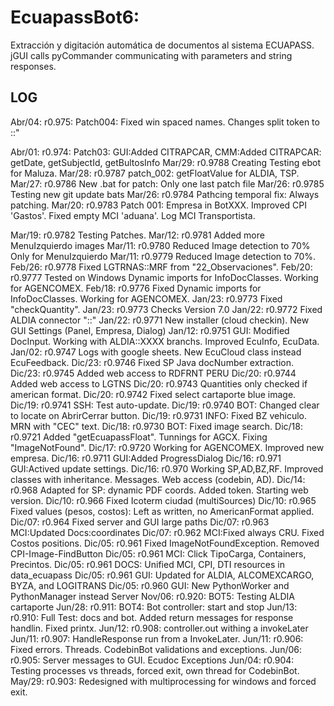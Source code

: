 # EcuapassBot6: 
Extracción y digitación automática de documentos al sistema ECUAPASS.
jGUI calls pyCommander communicating with parameters and string responses.

## LOG
Abr/04: r0.975: Patch004: Fixed win spaced names. Changes split token to ::"

Abr/01: r0.974: Patch03: GUI:Added CITRAPCAR, CMM:Added CITRAPCAR: getDate, getSubjectId, getBultosInfo
Mar/29: r0.9788 Creating Testing ebot for Maluza.
Mar/28: r0.9787 patch_002: getFloatValue for ALDIA, TSP.
Mar/27: r0.9786 New .bat for patch: Only one last patch file
Mar/26: r0.9785 Testing new git update bats
Mar/26: r0.9784 Pathcing temporal fix: Always patching.
Mar/20: r0.9783 Patch 001: Empresa in BotXXX. Improved CPI 'Gastos'. Fixed empty MCI 'aduana'. Log MCI Transportista.  

Mar/19: r0.9782 Testing Patches.
Mar/12: r0.9781 Added more MenuIzquierdo images
Mar/11: r0.9780 Reduced Image detection to 70% Only for MenuIzquierdo
Mar/11: r0.9779 Reduced Image detection to 70%.
Feb/26: r0.9778 Fixed LGTRNAS::MRF from "22_Observaciones".
Feb/20: r0.9777 Tested on Windows Dynamic imports for InfoDocClasses. Working for AGENCOMEX.
Feb/18: r0.9776 Fixed Dynamic imports for InfoDocClasses. Working for AGENCOMEX.
Jan/23: r0.9773 Fixed "checkQuantity".
Jan/23: r0.9773 Checks Version 7.0
Jan/22: r0.9772 Fixed ALDIA connector "::"
Jan/22: r0.9771 New installer (cloud checkin). New GUI Settings (Panel, Empresa, Dialog)
Jan/12: r0.9751 GUI: Modified DocInput. Working with ALDIA::XXXX branchs. Improved EcuInfo, EcuData.
Jan/02: r0.9747 Logs with google sheets. New EcuCloud class instead EcuFeedback.
Dic/23: r0.9746 Fixed SP Java docNumber extraction.
Dic/23: r0.9745 Added web access to RDFRNT PERU
Dic/20: r0.9744 Added web access to LGTNS
Dic/20: r0.9743 Quantities only checked if american format.
Dic/20: r0.9742 Fixed select cartaporte blue image.
Dic/19: r0.9741 SSH: Test auto-update.
Dic/19: r0.9740 BOT: Changed clear to locate on AbrirCerrar button.
Dic/19: r0.9731 INFO: Fixed BZ vehiculo. MRN with "CEC" text.
Dic/18: r0.9730 BOT: Fixed image search.
Dic/18: r0.9721 Added "getEcuapassFloat". Tunnings for AGCX. Fixing "ImageNotFound".
Dic/17: r0.9720 Working for AGENCOMEX. Improved new empresa. 
Dic/16: r0.9711 GUI:Added ProgressDialog
Dic/16: r0.971  GUI:Actived update settings.
Dic/16: r0.970  Working SP,AD,BZ,RF. Improved classes with inheritance. Messages. Web access (codebin, AD).
Dic/14: r0.968  Adapted for SP: dynamic PDF coords. Added token. Starting web version.
Dic/10: r0.966  Fixed Icoterm ciudad (multiSources)
Dic/10: r0.965  Fixed values (pesos, costos): Left as written, no AmericanFormat applied.
Dic/07: r0.964  Fixed server and GUI large paths
Dic/07: r0.963  MCI:Updated Docs:coordinates
Dic/07: r0.962  MCI:Fixed always CRU. Fixed Costos positions.
Dic/05: r0.961  Fixed ImageNotFoundException. Removed CPI-Image-FindButton
Dic/05: r0.961  MCI: Click TipoCarga, Containers, Precintos.
Dic/05: r0.961  DOCS: Unified MCI, CPI, DTI resources in data_ecuapass
Dic/05: r0.961  GUI: Updated for ALDIA, ALCOMEXCARGO, BYZA, and LOGITRANS
Dic/05: r0.960  GUI: New PythonWorker and PythonManager instead Server
Nov/06: r0.920: BOT5: Testing ALDIA cartaporte
Jun/28: r0.911: BOT4: Bot controller: start and stop
Jun/13: r0.910: Full Test: docs and bot. Added return messages for response handlin. Fixed printx.
Jun/12: r0.908: controller.out withing a invokeLater
Jun/11: r0.907: HandleResponse run from a InvokeLater.
Jun/11: r0.906: Fixed errors. Threads. CodebinBot validations and exceptions.
Jun/06: r0.905: Server messages to GUI. Ecudoc Exceptions 
Jun/04: r0.904: Testing processes vs threads, forced exit, own thread for CodebinBot.
May/29: r0.903: Redesigned with multiprocessing for windows and forced exit.


